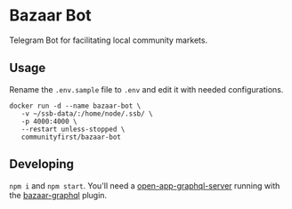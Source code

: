 # Bazaar Bot

Telegram Bot for facilitating local community markets.

## Usage
Rename the `.env.sample` file to `.env` and edit it with needed configurations.

```
docker run -d --name bazaar-bot \
   -v ~/ssb-data/:/home/node/.ssb/ \
   -p 4000:4000 \
   --restart unless-stopped \
   communityfirst/bazaar-bot
```

## Developing
`npm i` and `npm start`. You'll need a [open-app-graphql-server]() running with the [bazaar-graphql]() plugin.